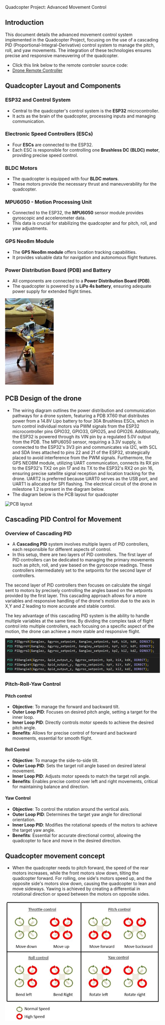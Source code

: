  Quadcopter Project: Advanced Movement Control

## Introduction

This document details the advanced movement control system implemented in the Quadcopter Project, focusing on the use of a cascading PID (Proportional-Integral-Derivative) control system to manage the pitch, roll, and yaw movements. The integration of these technologies ensures precise and responsive maneuvering of the quadcopter.

- Click this link below to the remote controler source code:
- [Drone Remote Controller](https://github.com/CuongNguyen-rmit/Remote_GroupG)

## Quadcopter Layout and Components

### ESP32 and Control System
- Central to the quadcopter's control system is the **ESP32** microcontroller.
- It acts as the brain of the quadcopter, processing inputs and managing communication.

### Electronic Speed Controllers (ESCs)
- Four **ESCs** are connected to the ESP32.
- Each ESC is responsible for controlling one **Brushless DC (BLDC) motor**, providing precise speed control.

### BLDC Motors
- The quadcopter is equipped with four **BLDC motors**.
- These motors provide the necessary thrust and maneuverability for the quadcopter.

### MPU6050 - Motion Processing Unit
- Connected to the ESP32, the **MPU6050** sensor module provides gyroscopic and accelerometer data.
- This data is crucial for stabilizing the quadcopter and for pitch, roll, and yaw adjustments.

### GPS Neo8m Module
- The **GPS Neo8m module** offers location tracking capabilities.
- It provides valuable data for navigation and autonomous flight features.

### Power Distribution Board (PDB) and Battery
- All components are connected to a **Power Distribution Board (PDB)**.
- The quadcopter is powered by a **LiPo 4s battery**, ensuring adequate power supply for extended flight times.

![Drone layout](img/drone.jpg)

## PCB Design of the drone
- The wiring diagram outlines the power distribution and communication pathways for a drone system, featuring a PDB XT60 that distributes power from a 14.8V Lipo battery to four 30A Brushless ESCs, which in turn control individual motors via PWM signals from the ESP32 microcontroller pins GPIO32, GPIO33, GPIO25, and GPIO26. Additionally, the ESP32 is powered through its VIN pin by a regulated 5.0V output from the PDB. The MPU6050 sensor, requiring a 3.3V supply, is connected to the ESP32's 3V3 pin and communicates via I2C, with SCL and SDA lines attached to pins 22 and 21 of the ESP32, strategically placed to avoid interference from the PWM signals. Furthermore, the GPS NEO8M module, utilizing UART communication, connects its RX pin to the ESP32's TX2 on pin 17 and its TX to the ESP32's RX2 on pin 16, ensuring precise satellite signal reception and location tracking for the drone. UART2 is preferred because UART0 serves as the USB port, and UART1 is allocated for SPI flashing. The electrical circuit of the drone in milestone 1.2 is present in the diagram below. 
- The diagram below is the PCB layout for quadcopter

![PCB layout](img/pcb.jpg)

## Cascading PID Control for Movement

### Overview of Cascading PID
- A **Cascading PID** system involves multiple layers of PID controllers, each responsible for different aspects of control.
-  In this setup, there are two layers of PID controllers. The first layer of PID controllers can be dedicated to managing the primary movements such as pitch, roll, and yaw based on the gyroscope readings. These controllers intermediately set to the setpoints for the second layer of controllers. 

The second layer of PID controllers then focuses on calculate the singal sent to motors by precisely controlling the angles based on the setpoints provided by the first layer. This cascading approach allows for a more variables and responsive handling of the drone's motion due to the axis in X,Y and Z leading to more accurate and stable control. 

The key advantage of this cascading PID system is the ability to handle multiple variables at the same time. By dividing the complex task of flight control into multiple controllers, each focusing on a specific aspect of the motion, the drone can achieve a more stable and responsive flight.

![Cascading PID](img/pid.png)

### Pitch-Roll-Yaw Control
#### Pitch control
- **Objective**: To manage the forward and backward tilt.
- **Outer Loop PID**: Focuses on desired pitch angle, setting a target for the inner loop.
- **Inner Loop PID**: Directly controls motor speeds to achieve the desired pitch angle.
- **Benefits**: Allows for precise control of forward and backward movements, essential for smooth flight.
#### Roll Control
- **Objective**: To manage the side-to-side tilt.
- **Outer Loop PID**: Sets the target roll angle based on desired lateral movement.
- **Inner Loop PID**: Adjusts motor speeds to match the target roll angle.
- **Benefits**: Enables precise control over left and right movements, critical for maintaining balance and direction.

#### Yaw Control
- **Objective**: To control the rotation around the vertical axis.
- **Outer Loop PID**: Determines the target yaw angle for directional orientation.
- **Inner Loop PID**: Modifies the rotational speeds of the motors to achieve the target yaw angle.
- **Benefits**: Essential for accurate directional control, allowing the quadcopter to face and move in the desired direction.

## Quadcopter movement concept
- When the quadcopter needs to pitch forward, the speed of the rear motors increases, while the front motors slow down, tilting the quadcopter forward. For rolling, one side's motors speed up, and the opposite side's motors slow down, causing the quadcopter to lean and move sideways. Yawing is achieved by creating a differential in rotational direction or speed between the motors on opposite sides.

![Drone Movement](img/movement.jpg)